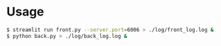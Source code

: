 # Usage
```bash
$ streamlit run front.py --server.port=6006 > ./log/front_log.log &
$ python back.py > ./log/back_log.log &
```

